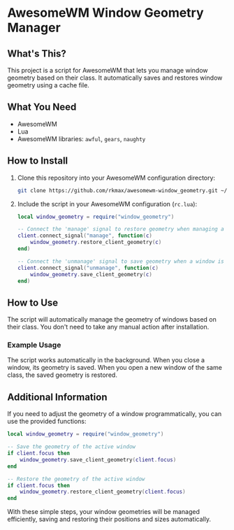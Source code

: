 # AwesomeWM Window Geometry Manager

## What's This?

This project is a script for AwesomeWM that lets you manage window geometry based on their class. It automatically saves and restores window geometry using a cache file.

## What You Need

- AwesomeWM
- Lua
- AwesomeWM libraries: `awful`, `gears`, `naughty`

## How to Install

1. Clone this repository into your AwesomeWM configuration directory:

    ```sh
    git clone https://github.com/rkmax/awesomewm-window_geometry.git ~/.config/awesome/window_geometry
    ```

2. Include the script in your AwesomeWM configuration (`rc.lua`):

    ```lua
    local window_geometry = require("window_geometry")

    -- Connect the 'manage' signal to restore geometry when managing a new window
    client.connect_signal("manage", function(c)
        window_geometry.restore_client_geometry(c)
    end)

    -- Connect the 'unmanage' signal to save geometry when a window is unmanaged
    client.connect_signal("unmanage", function(c)
        window_geometry.save_client_geometry(c)
    end)
    ```

## How to Use

The script will automatically manage the geometry of windows based on their class. You don't need to take any manual action after installation.

### Example Usage

The script works automatically in the background. When you close a window, its geometry is saved. When you open a new window of the same class, the saved geometry is restored.

## Additional Information

If you need to adjust the geometry of a window programmatically, you can use the provided functions:

```lua
local window_geometry = require("window_geometry")

-- Save the geometry of the active window
if client.focus then
    window_geometry.save_client_geometry(client.focus)
end

-- Restore the geometry of the active window
if client.focus then
    window_geometry.restore_client_geometry(client.focus)
end
```

With these simple steps, your window geometries will be managed efficiently, saving and restoring their positions and sizes automatically.
